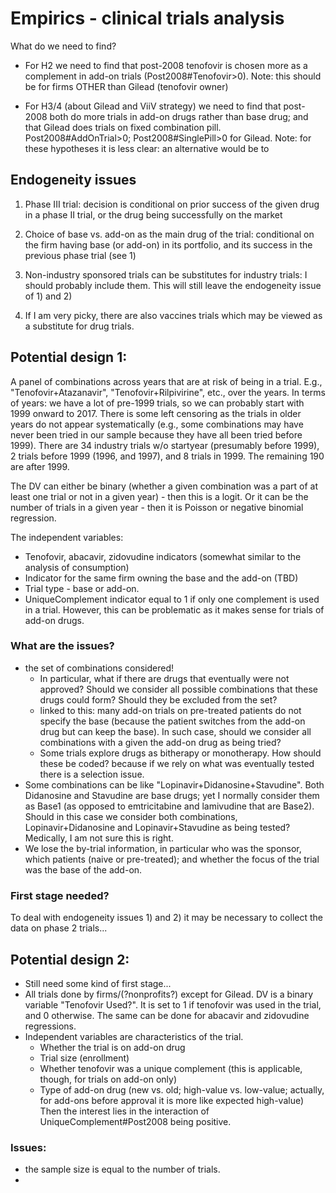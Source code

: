 # Empirics - clinical trials analysis

What do we need to find?

- For H2 we need to find that post-2008 tenofovir is chosen more as a complement in add-on trials (Post2008#Tenofovir>0).
Note: this should be for firms OTHER than Gilead (tenofovir owner)

- For H3/4 (about Gilead and ViiV strategy) we need to find that post-2008 both do more trials in add-on drugs rather than base drug; and that Gilead does trials on fixed combination pill. Post2008#AddOnTrial>0; Post2008#SinglePill>0 for Gilead.
Note: for these hypotheses it is less clear: an alternative would be to 

## Endogeneity issues 

1) Phase III trial: decision is conditional on prior success of the given drug in a phase II trial, or the drug being successfully on the market

2) Choice of base vs. add-on as the main drug of the trial: conditional on the firm having base (or add-on) in its portfolio, and its success in the previous phase trial (see 1)

3) Non-industry sponsored trials can be substitutes for industry trials: I should probably include them. This will still leave the endogeneity issue of 1) and 2)

4) If I am very picky, there are also vaccines trials which may be viewed as a substitute for drug trials. 

## Potential design 1:

A panel of combinations across years that are at risk of being in a trial. E.g., "Tenofovir+Atazanavir", "Tenofovir+Rilpivirine", etc., over the years. In terms of years: we have a lot of pre-1999 trials, so we can probably start with 1999 onward to 2017. There is some left censoring as the trials in older years do not appear systematically (e.g., some combinations may have never been tried in our sample because they have all been tried before 1999). There are 34 industry trials w/o startyear (presumably before 1999), 2 trials before 1999 (1996, and 1997), and 8 trials in 1999. The remaining 190 are after 1999. 

The DV can either be binary (whether a given combination was a part of at least one trial or not in a given year) - then this is a logit. Or it can be the number of trials in a given year - then it is Poisson or negative binomial regression. 

The independent variables: 
- Tenofovir, abacavir, zidovudine indicators (somewhat similar to the analysis of consumption)
- Indicator for the same firm owning the base and the add-on (TBD)
- Trial type - base or add-on. 
- UniqueComplement indicator equal to 1 if only one complement is used in a trial. However, this can be problematic as it makes sense for trials of add-on drugs. 

### What are the issues?
- the set of combinations considered! 
    - In particular, what if there are drugs that eventually were not approved? Should we consider all possible combinations that these drugs could form? Should they be excluded from the set? 
    - linked to this: many add-on trials on pre-treated patients do not specify the base (because the patient switches from the add-on drug but can keep the base). In such case, should we consider all combinations with a given the add-on drug as being tried? 
    - Some trials explore drugs as bitherapy or monotherapy. How should these be coded? because if we rely on what was eventually tested there is a selection issue. 
- Some combinations can be like "Lopinavir+Didanosine+Stavudine". Both Didanosine and Stavudine are base drugs; yet I normally consider them as Base1 (as opposed to emtricitabine and lamivudine that are Base2). Should in this case we consider both combinations, Lopinavir+Didanosine and Lopinavir+Stavudine as being tested? Medically, I am not sure this is right. 
- We lose the by-trial information, in particular who was the sponsor, which patients (naive or pre-treated); and whether the focus of the trial was the base of the add-on. 

### First stage needed? 

To deal with endogeneity issues 1) and 2) it may be necessary to collect the data on phase 2 trials... 

## Potential design 2:

- Still need some kind of first stage...
- All trials done by firms/(?nonprofits?) except for Gilead. DV is a binary variable "Tenofovir Used?". It is set to 1 if tenofovir was used in the trial, and 0 otherwise. The same can be done for abacavir and zidovudine regressions.
- Independent variables are characteristics of the trial. 
    - Whether the trial is on add-on drug
    - Trial size (enrollment)
    - Whether tenofovir was a unique complement (this is applicable, though, for trials on add-on only)
    - Type of add-on drug (new vs. old; high-value vs. low-value; actually, for add-ons before approval it is more like expected high-value)
 Then the interest lies in the interaction of UniqueComplement#Post2008 being positive. 
 
 ### Issues:
 - the sample size is equal to the number of trials. 
 - 
